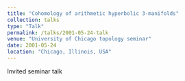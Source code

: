 ```yaml
---
title: "Cohomology of arithmetic hyperbolic 3-manifolds"
collection: talks
type: "Talk"
permalink: /talks/2001-05-24-talk
venue: "University of Chicago topology seminar"
date: 2001-05-24
location: "Chicago, Illinois, USA"
---
```


Invited seminar talk

